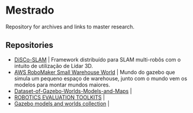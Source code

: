 # Mestrado
Repository for archives and links to master research.

## Repositories
- [DiSCo-SLAM](https://github.com/RobustFieldAutonomyLab/DiSCo-SLAM) | Framework distribuído para SLAM multi-robôs com o intuito de utilização de Lidar 3D.
- [AWS RoboMaker Small Warehouse World](https://github.com/aws-robotics/aws-robomaker-small-warehouse-world) | Mundo do gazebo que simula um pequeno espaço de warehouse, junto com o mundo vem os modelos para montar mundos maiores.
- [Dataset-of-Gazebo-Worlds-Models-and-Maps](https://github.com/mlherd/Dataset-of-Gazebo-Worlds-Models-and-Maps) |  
- [ROBOTICS EVALUATION TOOLKITS](https://github.com/wh200720041/warehouse_simulation_toolkit) | 
- [Gazebo models and worlds collection](https://github.com/chaolmu/gazebo_models_worlds_collection) | 